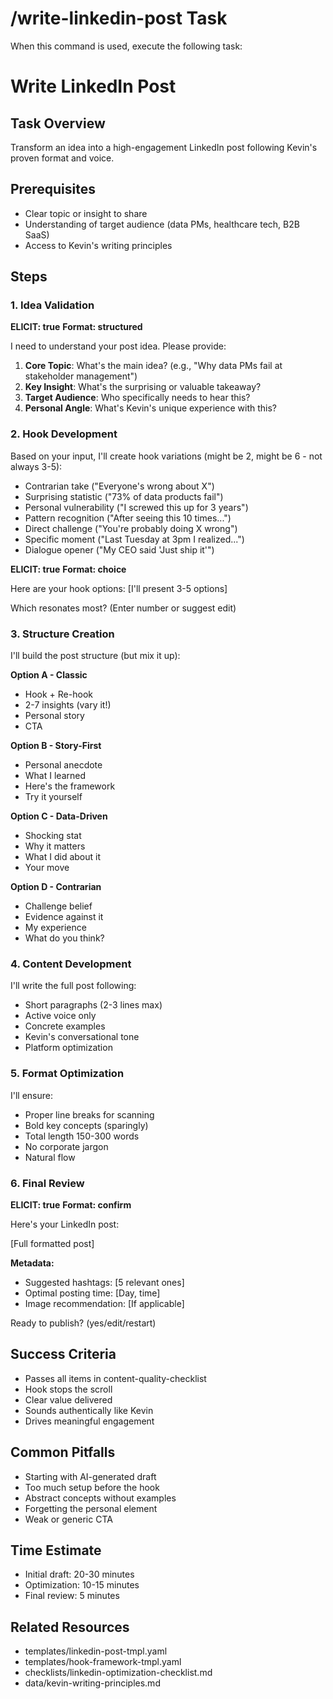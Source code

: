 # /write-linkedin-post Task

When this command is used, execute the following task:

# Write LinkedIn Post

## Task Overview

Transform an idea into a high-engagement LinkedIn post following Kevin's proven format and voice.

## Prerequisites

- Clear topic or insight to share
- Understanding of target audience (data PMs, healthcare tech, B2B SaaS)
- Access to Kevin's writing principles

## Steps

### 1. Idea Validation

**ELICIT: true**
**Format: structured**

I need to understand your post idea. Please provide:

1. **Core Topic**: What's the main idea? (e.g., "Why data PMs fail at stakeholder management")
2. **Key Insight**: What's the surprising or valuable takeaway?
3. **Target Audience**: Who specifically needs to hear this?
4. **Personal Angle**: What's Kevin's unique experience with this?

### 2. Hook Development

Based on your input, I'll create hook variations (might be 2, might be 6 - not always 3-5):

- Contrarian take ("Everyone's wrong about X")
- Surprising statistic ("73% of data products fail")
- Personal vulnerability ("I screwed this up for 3 years")
- Pattern recognition ("After seeing this 10 times...")
- Direct challenge ("You're probably doing X wrong")
- Specific moment ("Last Tuesday at 3pm I realized...")
- Dialogue opener ("My CEO said 'Just ship it'")

**ELICIT: true**
**Format: choice**

Here are your hook options:
[I'll present 3-5 options]

Which resonates most? (Enter number or suggest edit)

### 3. Structure Creation

I'll build the post structure (but mix it up):

**Option A - Classic**
- Hook + Re-hook
- 2-7 insights (vary it!)
- Personal story
- CTA

**Option B - Story-First**
- Personal anecdote
- What I learned
- Here's the framework
- Try it yourself

**Option C - Data-Driven**
- Shocking stat
- Why it matters
- What I did about it
- Your move

**Option D - Contrarian**
- Challenge belief
- Evidence against it
- My experience
- What do you think?

### 4. Content Development

I'll write the full post following:

- Short paragraphs (2-3 lines max)
- Active voice only
- Concrete examples
- Kevin's conversational tone
- Platform optimization

### 5. Format Optimization

I'll ensure:

- Proper line breaks for scanning
- Bold key concepts (sparingly)
- Total length 150-300 words
- No corporate jargon
- Natural flow

### 6. Final Review

**ELICIT: true**
**Format: confirm**

Here's your LinkedIn post:

[Full formatted post]

**Metadata:**

- Suggested hashtags: [5 relevant ones]
- Optimal posting time: [Day, time]
- Image recommendation: [If applicable]

Ready to publish? (yes/edit/restart)

## Success Criteria

- Passes all items in content-quality-checklist
- Hook stops the scroll
- Clear value delivered
- Sounds authentically like Kevin
- Drives meaningful engagement

## Common Pitfalls

- Starting with AI-generated draft
- Too much setup before the hook
- Abstract concepts without examples
- Forgetting the personal element
- Weak or generic CTA

## Time Estimate

- Initial draft: 20-30 minutes
- Optimization: 10-15 minutes
- Final review: 5 minutes

## Related Resources

- templates/linkedin-post-tmpl.yaml
- templates/hook-framework-tmpl.yaml
- checklists/linkedin-optimization-checklist.md
- data/kevin-writing-principles.md
